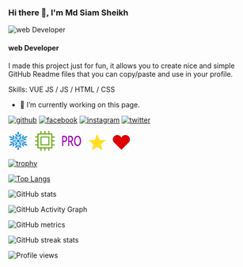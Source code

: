 ### Hi there 👋, I'm Md Siam Sheikh

![web Developer](https://arturssmirnovs.github.io/github-profile-readme-generator/images/banner.png)
#### web Developer


I made this project just for fun, it allows you to create nice and simple GitHub Readme files that you can copy/paste and use in your profile.

Skills: VUE JS /  JS / HTML / CSS

- 🔭 I’m currently working on this page. 


[<img src='https://cdn.jsdelivr.net/npm/simple-icons@3.0.1/icons/github.svg' alt='github' height='40'>](https://github.com/siamsheikh1112)  [<img src='https://cdn.jsdelivr.net/npm/simple-icons@3.0.1/icons/facebook.svg' alt='facebook' height='40'>](https://www.facebook.com/100052733530023)  [<img src='https://cdn.jsdelivr.net/npm/simple-icons@3.0.1/icons/instagram.svg' alt='instagram' height='40'>](https://www.instagram.com/mdsiamsheikh10/)  [<img src='https://cdn.jsdelivr.net/npm/simple-icons@3.0.1/icons/twitter.svg' alt='twitter' height='40'>](https://twitter.com/MdSiamSheikh15)  

<a href='https://archiveprogram.github.com/'><img src='https://raw.githubusercontent.com/acervenky/animated-github-badges/master/assets/acbadge.gif' width='40' height='40'></a> <a href='https://docs.github.com/en/developers'><img src='https://raw.githubusercontent.com/acervenky/animated-github-badges/master/assets/devbadge.gif' width='40' height='40'></a> <a href='https://github.com/pricing'><img src='https://raw.githubusercontent.com/acervenky/animated-github-badges/master/assets/pro.gif' width='40' height='40'></a> <a href='https://stars.github.com/'><img src='https://raw.githubusercontent.com/acervenky/animated-github-badges/master/assets/starbadge.gif' width='35' height='35'></a> <a href='https://docs.github.com/en/github/supporting-the-open-source-community-with-github-sponsors'><img src='https://raw.githubusercontent.com/acervenky/animated-github-badges/master/assets/sponsorbadge.gif' width='35' height='35'></a> 

[![trophy](https://github-profile-trophy.vercel.app/?username=siamsheikh1112)](https://github.com/ryo-ma/github-profile-trophy)

[![Top Langs](https://github-readme-stats.vercel.app/api/top-langs/?username=siamsheikh1112)](https://github.com/anuraghazra/github-readme-stats)

![GitHub stats](https://github-readme-stats.vercel.app/api?username=siamsheikh1112&show_icons=true&count_private=true)  

![GitHub Activity Graph](https://activity-graph.herokuapp.com/graph?username=siamsheikh1112)  

![GitHub metrics](https://metrics.lecoq.io/siamsheikh1112)  

![GitHub streak stats](https://github-readme-streak-stats.herokuapp.com/?user=siamsheikh1112)  

![Profile views](https://gpvc.arturio.dev/siamsheikh1112)  
